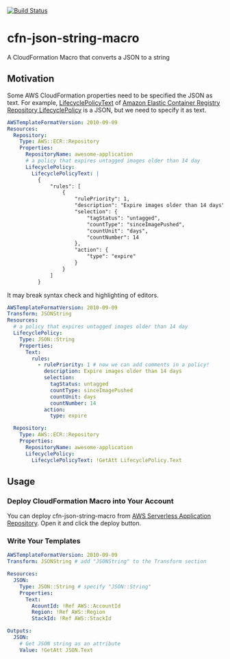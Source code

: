 [![Build Status](https://travis-ci.com/shogo82148/cfn-json-string-macro.svg?branch=master)](https://travis-ci.com/shogo82148/cfn-json-string-macro)

# cfn-json-string-macro
A CloudFormation Macro that converts a JSON to a string

## Motivation

Some AWS CloudFormation properties need to be specified the JSON as text.
For example, [LifecyclePolicyText](https://docs.aws.amazon.com/AWSCloudFormation/latest/UserGuide/aws-properties-ecr-repository-lifecyclepolicy.html#cfn-ecr-repository-lifecyclepolicy-lifecyclepolicytext)
of [Amazon Elastic Container Registry Repository LifecyclePolicy](https://docs.aws.amazon.com/AWSCloudFormation/latest/UserGuide/aws-properties-ecr-repository-lifecyclepolicy.html)
is a JSON, but we need to specify it as text.

```yaml
AWSTemplateFormatVersion: 2010-09-09
Resources:
  Repository:
    Type: AWS::ECR::Repository
    Properties:
      RepositoryName: awesome-application
      # a policy that expires untagged images older than 14 day
      LifecyclePolicy:
        LifecyclePolicyText: |
          {
              "rules": [
                  {
                      "rulePriority": 1,
                      "description": "Expire images older than 14 days",
                      "selection": {
                          "tagStatus": "untagged",
                          "countType": "sinceImagePushed",
                          "countUnit": "days",
                          "countNumber": 14
                      },
                      "action": {
                          "type": "expire"
                      }
                  }
              ]
          }
```

It may break syntax check and highlighting of editors.

```yaml
AWSTemplateFormatVersion: 2010-09-09
Transform: JSONString
Resources:
  # a policy that expires untagged images older than 14 day
  LifecyclePolicy:
    Type: JSON::String
    Properties:
      Text:
        rules:
          - rulePriority: 1 # now we can add comments in a policy!
            description: Expire images older than 14 days
            selection:
              tagStatus: untagged
              countType: sinceImagePushed
              countUnit: days
              countNumber: 14
            action:
              type: expire

  Repository:
    Type: AWS::ECR::Repository
    Properties:
      RepositoryName: awesome-application
      LifecyclePolicy:
        LifecyclePolicyText: !GetAtt LifecyclePolicy.Text
```

## Usage

### Deploy CloudFormation Macro into Your Account

You can deploy cfn-json-string-macro from [AWS Serverless Application Repository](https://serverlessrepo.aws.amazon.com/applications/arn:aws:serverlessrepo:us-east-1:445285296882:applications~cfn-json-string-macro).
Open it and click the deploy button.

### Write Your Templates

```yaml
AWSTemplateFormatVersion: 2010-09-09
Transform: JSONString # add "JSONString" to the Transform section

Resources:
  JSON:
    Type: JSON::String # specify "JSON::String"
    Properties:
      Text:
        AcountId: !Ref AWS::AccountId
        Region: !Ref AWS::Region
        StackId: !Ref AWS::StackId

Outputs:
  JSON:
    # Get JSON string as an attribute
    Value: !GetAtt JSON.Text
```
